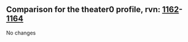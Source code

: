 ## Comparison for the theater0 profile, rvn: [1162](https://github.com/PRO100KatYT/FortniteProfileRevisions/tree/main/profiles/theater0/1162%20theater0.json)-[1164](https://github.com/PRO100KatYT/FortniteProfileRevisions/tree/main/profiles/theater0/1164%20theater0.json)

No changes

